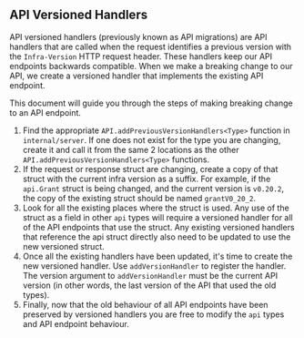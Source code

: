 ## API Versioned Handlers

API versioned handlers (previously known as API migrations) are API handlers that are
called when the request identifies a previous version with the `Infra-Version` HTTP request
header. These handlers keep our API endpoints backwards compatible. When we make a
breaking change to our API, we create a versioned handler that implements the existing API
endpoint.

This document will guide you through the steps of making breaking change to an API
endpoint.


1. Find the appropriate `API.addPreviousVersionHandlers<Type>` function in
   `internal/server`. If one does not exist for the type you are changing, create it and
   call it from the same 2 locations as the other `API.addPreviousVersionHandlers<Type>`
   functions.
2. If the request or response struct are changing, create a copy of that struct with
   the current infra version as a suffix. For example, if the `api.Grant` struct is
   being changed, and the current version is `v0.20.2`, the copy of the existing struct
   should be named `grantV0_20_2`.
3. Look for all the existing places where the struct is used. Any use of the struct
   as a field in other `api` types will require a versioned handler for all of the
   API endpoints that use the struct. Any existing versioned handlers that reference
   the api struct directly also need to be updated to use the new versioned struct.
4. Once all the existing handlers have been updated, it's time to create the new
   versioned handler. Use `addVersionHandler` to register the handler. The version argument to
   `addVersionHandler` must be the current API version (in other words, the last version
   of the API that used the old types).
5. Finally, now that the old behaviour of all API endpoints have been preserved by
   versioned handlers you are free to modify the `api` types and API endpoint behaviour.
